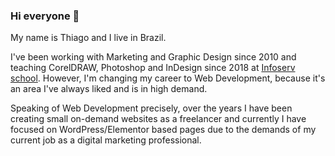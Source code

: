 ### Hi everyone 👋

My name is Thiago and I live in Brazil.

I've been working with Marketing and Graphic Design since 2010 and teaching CorelDRAW, Photoshop and InDesign since 2018 at [Infoserv school](http://escolainfoserv.com.br/). However, I'm changing my career to Web Development, because it's an area I've always liked and is in high demand.

Speaking of Web Development precisely, over the years I have been creating small on-demand websites as a freelancer and currently I have focused on WordPress/Elementor based pages due to the demands of my current job as a digital marketing professional.


<!--
**titimkt/titimkt** is a ✨ _special_ ✨ repository because its `README.md` (this file) appears on your GitHub profile.

Here are some ideas to get you started:

- 🔭 I’m currently working on ...
- 🌱 I’m currently learning ...
- 👯 I’m looking to collaborate on ...
- 🤔 I’m looking for help with ...
- 💬 Ask me about ...
- 📫 How to reach me: ...
- 😄 Pronouns: ...
- ⚡ Fun fact: ...
-->
